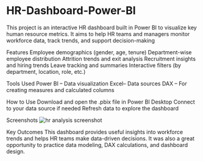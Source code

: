 # HR-Dashboard-Power-BI
This project is an interactive HR dashboard built in Power BI to visualize key human resource metrics. It aims to help HR teams and managers monitor workforce data, track trends, and support decision-making


Features
Employee demographics (gender, age, tenure)
Department-wise employee distribution
Attrition trends and exit analysis
Recruitment insights and hiring trends
Leave tracking and summaries
Interactive filters (by department, location, role, etc.)

Tools Used
Power BI – Data visualization
Excel– Data sources
DAX – For creating measures and calculated columns

How to Use
Download and open the .pbix file in Power BI Desktop
Connect to your data source if needed
Refresh data to explore the dashboard

Screenshots
![hr analysis screenshot](https://github.com/user-attachments/assets/c45c3a63-fa27-4ed1-b812-22f7adc0f073)



















Key Outcomes
This dashboard provides useful insights into workforce trends and helps HR teams make data-driven decisions. It was also a great opportunity to practice data modeling, DAX calculations, and dashboard design.

